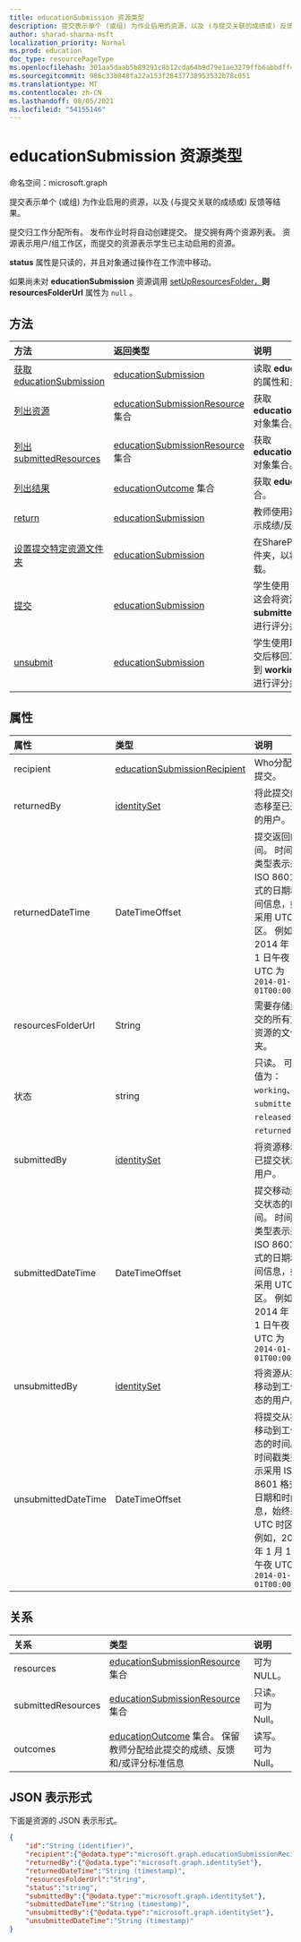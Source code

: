 ```yaml
---
title: educationSubmission 资源类型
description: 提交表示单个 (或组) 为作业启用的资源，以及 (与提交关联的成绩或) 反馈等结果。
author: sharad-sharma-msft
localization_priority: Normal
ms.prod: education
doc_type: resourcePageType
ms.openlocfilehash: 301aa5daab5b89291c8b12cda64b9d79e1ae3279ffb6abbdff41d1f75ba63670
ms.sourcegitcommit: 986c33b848fa22a153f28437738953532b78c051
ms.translationtype: MT
ms.contentlocale: zh-CN
ms.lasthandoff: 08/05/2021
ms.locfileid: "54155146"
---
```

# <a name="educationsubmission-resource-type"></a>educationSubmission 资源类型

命名空间：microsoft.graph

提交表示单个 (或组) 为作业启用的资源，以及 (与提交关联的成绩或) 反馈等结果。

提交归工作分配所有。 发布作业时将自动创建提交。 提交拥有两个资源列表。 资源表示用户/组工作区，而提交的资源表示学生已主动启用的资源。  

**status** 属性是只读的，并且对象通过操作在工作流中移动。 

如果尚未对 **educationSubmission** 资源调用 [setUpResourcesFolder，](../api/educationsubmission-setupResourcesFolder.md)**则 resourcesFolderUrl** 属性为 `null` 。

## <a name="methods"></a>方法

| 方法           | 返回类型    |说明|
|:---------------|:--------|:----------|
|[获取 educationSubmission](../api/educationsubmission-get.md) | [educationSubmission](educationsubmission.md) |读取 **educationSubmission** 对象的属性和关系。|
|[列出资源](../api/educationsubmission-list-resources.md) |[educationSubmissionResource](educationsubmissionresource.md) 集合| 获取 **educationSubmissionResource** 对象集合。|
|[列出 submittedResources](../api/educationsubmission-list-submittedresources.md) |[educationSubmissionResource](educationsubmissionresource.md) 集合| 获取 **educationSubmissionResource** 对象集合。|
|[列出结果](../api/educationsubmission-list-outcomes.md) |[educationOutcome](educationoutcome.md) 集合| 获取 **educationOutcome** 对象集合。|
|[return](../api/educationsubmission-return.md)|[educationSubmission](educationsubmission.md)|教师使用返回来指示可以向学生显示成绩/反馈。|
|[设置提交特定资源文件夹](../api/educationsubmission-setupResourcesFolder.md) |[educationSubmission](educationsubmission.md) | 在SharePoint位置 (创建一个) 文件夹，以将文件作为提交资源上载。 |
|[提交](../api/educationsubmission-submit.md)|[educationSubmission](educationsubmission.md)|学生使用 submit 提交提交作业。 这会将资源复制到 **submittedResources** 文件夹中进行评分并更新状态。|
|[unsubmit](../api/educationsubmission-unsubmit.md)|[educationSubmission](educationsubmission.md)|学生使用取消提交将提交状态从提交后移回工作。 这会将资源复制到 **workingResources** 文件夹中进行评分并更新状态。|

## <a name="properties"></a>属性
| 属性     | 类型   |说明|
|:---------------|:--------|:----------|
|recipient|[educationSubmissionRecipient](educationsubmissionrecipient.md)|Who分配此提交。|
|returnedBy|[identitySet](identityset.md)|将此提交的状态移至已返回的用户。|
|returnedDateTime|DateTimeOffset|提交返回的时间。 时间戳类型表示采用 ISO 8601 格式的日期和时间信息，始终采用 UTC 时区。 例如，2014 年 1 月 1 日午夜 UTC 为 `2014-01-01T00:00:00Z`|
|resourcesFolderUrl|String|需要存储此提交的所有文件资源的文件夹。|
|状态|string| 只读。 可取值为：`working`、`submitted`、`released`、`returned`。|
|submittedBy|[identitySet](identityset.md)|将资源移动到已提交状态的用户。|
|submittedDateTime|DateTimeOffset|提交移动到提交状态的时间。 时间戳类型表示采用 ISO 8601 格式的日期和时间信息，始终采用 UTC 时区。 例如，2014 年 1 月 1 日午夜 UTC 为 `2014-01-01T00:00:00Z`|
|unsubmittedBy|[identitySet](identityset.md)|将资源从提交移动到工作状态的用户。|
|unsubmittedDateTime|DateTimeOffset|将提交从提交移动到工作状态的时间。 时间戳类型表示采用 ISO 8601 格式的日期和时间信息，始终采用 UTC 时区。 例如，2014 年 1 月 1 日午夜 UTC 为 `2014-01-01T00:00:00Z`|

## <a name="relationships"></a>关系
| 关系 | 类型   |说明|
|:---------------|:--------|:----------|
|resources|[educationSubmissionResource](educationsubmissionresource.md) 集合| 可为 NULL。|
|submittedResources|[educationSubmissionResource](educationsubmissionresource.md) 集合| 只读。可为 Null。|
|outcomes|[educationOutcome](educationOutcome.md) 集合。 保留教师分配给此提交的成绩、反馈和/或评分标准信息|读写。 可为 Null。|

## <a name="json-representation"></a>JSON 表示形式

下面是资源的 JSON 表示形式。

<!-- {
  "blockType": "resource",
  "keyProperty": "id",
  "optionalProperties": [

  ],
  "@odata.type": "microsoft.graph.educationSubmission"
}-->

```json
{
    "id":"String (identifier)",
    "recipient":{"@odata.type":"microsoft.graph.educationSubmissionRecipient"},
    "returnedBy":{"@odata.type":"microsoft.graph.identitySet"},
    "returnedDateTime":"String (timestamp)",
    "resourcesFolderUrl":"String",
    "status":"string",
    "submittedBy":{"@odata.type":"microsoft.graph.identitySet"},
    "submittedDateTime":"String (timestamp)",
    "unsubmittedBy":{"@odata.type":"microsoft.graph.identitySet"},
    "unsubmittedDateTime":"String (timestamp)"
}
```

<!-- uuid: 8fcb5dbc-d5aa-4681-8e31-b001d5168d79
2015-10-25 14:57:30 UTC -->
<!--
{
  "type": "#page.annotation",
  "description": "educationSubmission resource",
  "keywords": "",
  "section": "documentation",
  "tocPath": "",
  "suppressions": []
}
-->


